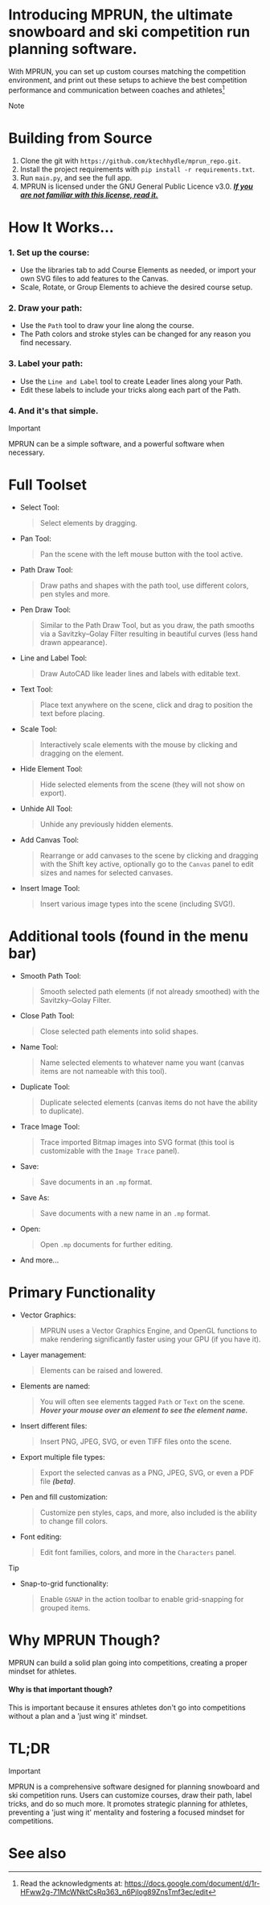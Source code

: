 # Introducing MPRUN, the ultimate snowboard and ski competition run planning software.

With MPRUN, you can set up custom courses matching the competition environment, and print out these setups to achieve the best competition performance and communication between coaches and athletes[^1]

> [!NOTE]
> # Building from Source
> 1. Clone the git with `https://github.com/ktechhydle/mprun_repo.git`.
> 2. Install the project requirements with `pip install -r requirements.txt`.
> 3. Run `main.py`, and see the full app.
> 4. MPRUN is licensed under the GNU General Public Licence v3.0. [***If you are not familiar with this license, read it.***](license.txt)

# How It Works...
### 1. Set up the course:
- Use the libraries tab to add Course Elements as needed, or import your own SVG files to add features to the Canvas.
- Scale, Rotate, or Group Elements to achieve the desired course setup.
### 2. Draw your path:
- Use the `Path` tool to draw your line along the course.
- The Path colors and stroke styles can be changed for any reason you find necessary.
### 3. Label your path:
- Use the `Line and Label` tool to create Leader lines along your Path.
- Edit these labels to include your tricks along each part of the Path.
### 4. And it's that simple. 
> [!IMPORTANT]
> MPRUN can be a simple software, and a powerful software when necessary.

# Full Toolset
- Select Tool:
	> Select elements by dragging.
- Pan Tool:
	> Pan the scene with the left mouse button with the tool active.
- Path Draw Tool:
	> Draw paths and shapes with the path tool, use different colors, pen styles and more.
- Pen Draw Tool:
	> Similar to the Path Draw Tool, but as you draw, the path smooths via a Savitzky–Golay Filter resulting in beautiful curves (less hand drawn appearance).
- Line and Label Tool:
	> Draw AutoCAD like leader lines and labels with editable text.
- Text Tool:
	> Place text anywhere on the scene, click and drag to position the text before placing.
- Scale Tool:
	> Interactively scale elements with the mouse by clicking and dragging on the element.
- Hide Element Tool:
	> Hide selected elements from the scene (they will not show on export).
- Unhide All Tool:
	> Unhide any previously hidden elements.
- Add Canvas Tool:
	> Rearrange or add canvases to the scene by clicking and dragging with the Shift key active, optionally go to the `Canvas` panel to edit sizes and names for selected canvases.
- Insert Image Tool:
	> Insert various image types into the scene (including SVG!).

# Additional tools (found in the menu bar)
- Smooth Path Tool:
	> Smooth selected path elements (if not already smoothed) with the Savitzky–Golay Filter.
- Close Path Tool:
	> Close selected path elements into solid shapes.
- Name Tool:
	> Name selected elements to whatever name you want (canvas items are not nameable with this tool).
- Duplicate Tool:
	> Duplicate selected elements (canvas items do not have the ability to duplicate).
- Trace Image Tool:
	> Trace imported Bitmap images into SVG format (this tool is customizable with the `Image Trace` panel).
- Save:
	> Save documents in an `.mp` format.
- Save As:
	> Save documents with a new name in an `.mp` format.
- Open:
    > Open `.mp` documents for further editing.
- And more...

# Primary Functionality
- Vector Graphics:
	> MPRUN uses a Vector Graphics Engine, and OpenGL functions to make rendering significantly faster using your GPU (if you have it).
- Layer management:
	> Elements can be raised and lowered.
- Elements are named:
	> You will often see elements tagged `Path` or `Text` on the scene. ***Hover your mouse over an element to see the element name.***
- Insert different files:
	> Insert PNG, JPEG, SVG, or even TIFF files onto the scene.
- Export multiple file types:
	> Export the selected canvas as a PNG, JPEG, SVG, or even a PDF file ***(beta)***.
- Pen and fill customization:
	> Customize pen styles, caps, and more, also included is the ability to change fill colors.
- Font editing:
	> Edit font families, colors, and more in the `Characters` panel.
> [!TIP]
> - Snap-to-grid functionality:
> 	> Enable `GSNAP` in the action toolbar to enable grid-snapping for grouped items.

# Why MPRUN Though?
MPRUN can build a solid plan going into competitions, creating a proper mindset for athletes.
#### Why is that important though? 
This is important because it ensures athletes don't go into competitions without a plan and a 'just wing it' mindset.

# TL;DR
> [!IMPORTANT]
> MPRUN is a comprehensive software designed for planning snowboard and ski competition runs. Users can customize courses, draw their path, label tricks, and do so much more. It promotes strategic planning for athletes, preventing a 'just wing it' mentality and fostering a focused mindset for competitions.

# See also
[^1]: Read the acknowledgments at: https://docs.google.com/document/d/1r-HFww2g-71McWNktCsRq363_n6Pjlog89ZnsTmf3ec/edit
